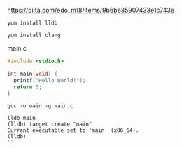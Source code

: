 
https://qiita.com/edo_m18/items/9b6be35907433e1c743e


```
yum install lldb
```

```
yum install clang
```


main.c
```c
#include <stdio.h>

int main(void) {
  printf("Hello World!");
  return 0;
}
```

```
gcc -o main -g main.c
```

```
lldb main
(lldb) target create "main"
Current executable set to 'main' (x86_64).
(lldb)
``
